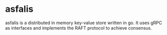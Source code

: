 # asfalis

asfalís is a distributed in memory key-value store written in go. It uses gRPC as interfaces and implements the RAFT protocol to achieve consensus.
